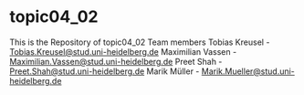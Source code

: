# topic04_02
This is the Repository of topic04_02
Team members
Tobias Kreusel      -       Tobias.Kreusel@stud.uni-heidelberg.de
Maximilian Vassen   -       Maximilian.Vassen@stud.uni-heidelberg.de
Preet Shah          -       Preet.Shah@stud.uni-heidelberg.de
Marik Müller        -       Marik.Mueller@stud.uni-heidelberg.de

